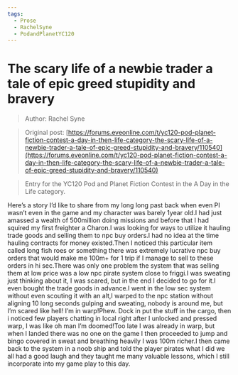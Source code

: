 ```yaml
---
tags:
  - Prose
  - RachelSyne
  - PodandPlanetYC120
---
```


# The scary life of a newbie trader a tale of epic greed stupidity and bravery

> Author: Rachel Syne

> Original post: [https://forums.eveonline.com/t/yc120-pod-planet-fiction-contest-a-day-in-then-life-category-the-scary-life-of-a-newbie-trader-a-tale-of-epic-greed-stupidity-and-bravery/110540](https://forums.eveonline.com/t/yc120-pod-planet-fiction-contest-a-day-in-then-life-category-the-scary-life-of-a-newbie-trader-a-tale-of-epic-greed-stupidity-and-bravery/110540)

> Entry for the YC120 Pod and Planet Fiction Contest in the A Day in the Life category.


Here’s a story I’d like to share from my long long past back when even PI wasn’t even in the game and my character was barely 1year old.I had just amassed a wealth of 500million doing missions and before that I had squired my first freighter a Charon.I was looking for ways to utilize it hauling trade goods and selling them to npc buy orders.I had no idea at the time hauling contracts for money existed.Then I noticed this particular item called long fish roes or something there was extremely lucrative npc buy orders that would make me 100m+ for 1 trip if I manage to sell to these orders in hi sec.There was only one problem the system that was selling them at low price was a low npc pirate system close to friggi.I was sweating just thinking about it, I was scared, but in the end I decided to go for it.I even bought the trade goods in advance.I went in the low sec system without even scouting it with an alt,I warped to the npc station without aligning 10 long seconds gulping and sweating, nobody is around me, but I’m scared like hell! I’m in warp!Phew. Dock in put the stuff in the cargo, then i noticed few players chatting in local right after I unlocked and pressed warp, I was like oh man I’m doomed!Too late I was already in warp, but when I landed there was no one on the game I then proceeded to jump and bingo covered in sweat and breathing heavily I was 100m richer.I then came back to the system in a noob ship and told the player pirates what I did we all had a good laugh and they taught me many valuable lessons, which I still incorporate into my game play to this day.